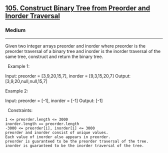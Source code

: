 <h2><a href="https://leetcode.com/problems/construct-binary-tree-from-preorder-and-inorder-traversal/">105. Construct Binary Tree from Preorder and Inorder Traversal</a></h2><h3>Medium</h3><hr>Given two integer arrays preorder and inorder where preorder is the preorder traversal of a binary tree and inorder is the inorder traversal of the same tree, construct and return the binary tree.

 
Example 1:

Input: preorder = [3,9,20,15,7], inorder = [9,3,15,20,7]
Output: [3,9,20,null,null,15,7]


Example 2:

Input: preorder = [-1], inorder = [-1]
Output: [-1]


 
Constraints:


	1 <= preorder.length <= 3000
	inorder.length == preorder.length
	-3000 <= preorder[i], inorder[i] <= 3000
	preorder and inorder consist of unique values.
	Each value of inorder also appears in preorder.
	preorder is guaranteed to be the preorder traversal of the tree.
	inorder is guaranteed to be the inorder traversal of the tree.

